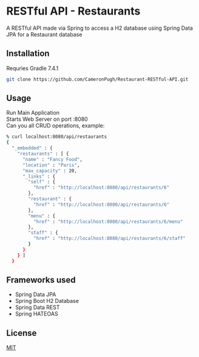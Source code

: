 # RESTful API - Restaurants

A RESTful API made via Spring to access a H2 database using Spring Data JPA for a Restaurant database

## Installation
Requries Gradle 7.4.1
```bash
git clone https://github.com/CameronPugh/Restaurant-RESTful-API.git
```
## Usage
Run Main Application\
Starts Web Server on port :8080\
Can you all CRUD operations, example:

```bash
% curl localhost:8080/api/restaurants       
{
  "_embedded" : {
    "restaurants" : [ {
      "name" : "Fancy Food",
      "location" : "Paris",
      "max_capacity" : 20,
      "_links" : {
        "self" : {
          "href" : "http://localhost:8080/api/restaurants/6"
        },
        "restaurant" : {
          "href" : "http://localhost:8080/api/restaurants/6"
        },
        "menu" : {
          "href" : "http://localhost:8080/api/restaurants/6/menu"
        },
        "staff" : {
          "href" : "http://localhost:8080/api/restaurants/6/staff"
        }
      }
    } ]
  }
```

## Frameworks used
- Spring Data JPA
- Spring Boot H2 Database
- Spring Data REST
- Spring HATEOAS

## License
[MIT](https://choosealicense.com/licenses/mit/)
